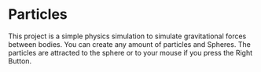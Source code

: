 # Particles

This project is a simple physics simulation to simulate gravitational forces between bodies. You can create any amount of particles and Spheres. The particles are attracted to the sphere or to your mouse if you press the Right Button.
